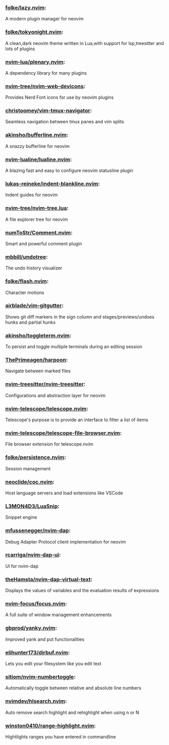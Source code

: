 ### [folke/lazy.nvim](https://github.com/folke/lazy.nvim):<br>
A modern plugin manager for neovim

### [folke/tokyonight.nvim](https://github.com/folke/tokyonight.nvim):<br>
A clean,dark neovim theme written in Lua,with support for lsp,treesitter and lots of plugins

### [nvim-lua/plenary.nvim](https://github.com/nvim-lua/plenary.nvim):<br>
A dependency library for many plugins

### [nvim-tree/nvim-web-devicons](https://github.com/nvim-tree/nvim-web-devicons):<br>
Provides Nerd Font icons for use by neovim plugins

### [christoomey/vim-tmux-navigator](https://github.com/christoomey/vim-tmux-navigator):<br>
Seamless navigation between tmux panes and vim splits

### [akinsho/bufferline.nvim](https://github.com/akinsho/bufferline.nvim):<br>
A snazzy bufferline for neovim

### [nvim-lualine/lualine.nvim](https://github.com/nvim-lualine/lualine.nvim):<br>
A blazing fast and easy to configure neovim statusline plugin

### [lukas-reineke/indent-blankline.nvim](https://github.com/lukas-reineke/indent-blankline.nvim):<br>
Indent guides for neovim

### [nvim-tree/nvim-tree.lua](https://github.com/nvim-tree/nvim-tree.lua):<br>
A file explorer tree for neovim

### [numToStr/Comment.nvim](https://github.com/numToStr/Comment.nvim):<br>
Smart and powerful comment plugin

### [mbbill/undotree](https://github.com/mbbill/undotree):<br>
The undo history visualizer

### [folke/flash.nvim](https://github.com/folke/flash.nvim):<br>
Character motions

### [airblade/vim-gitgutter](https://github.com/airblade/vim-gitgutter):<br>
Shows git diff markers in the sign column and stages/previews/undoes hunks and partial hunks

### [akinsho/toggleterm.nvim](https://github.com/akinsho/toggleterm.nvim):<br>
To persist and toggle multiple terminals during an editing session

### [ThePrimeagen/harpoon](https://github.com/ThePrimeagen/harpoon):<br>
Navigate between marked files

### [nvim-treesitter/nvim-treesitter](https://github.com/nvim-treesitter/nvim-treesitter):<br>
Configurations and abstraction layer for neovim

### [nvim-telescope/telescope.nvim](https://github.com/nvim-telescope/telescope.nvim):<br>
Telescope's purpose is to provide an interface to filter a list of items

### [nvim-telescope/telescope-file-browser.nvim](https://github.com/nvim-telescope/telescope-file-browser.nvim):<br>
File browser extension for telescope.nvim

### [folke/persistence.nvim](https://github.com/folke/persistence.nvim):<br>
Session management

### [neoclide/coc.nvim](https://github.com/neoclide/coc.nvim):<br>
Host language servers and load extensions like VSCode

### [L3MON4D3/LuaSnip](https://github.com/L3MON4D3/LuaSnip):<br>
Snippet engine

### [mfussenegger/nvim-dap](https://github.com/mfussenegger/nvim-dap):<br>
Debug Adapter Protocol client implementation for neovim

### [rcarriga/nvim-dap-ui](https://github.com/rcarriga/nvim-dap-ui):<br>
UI for nvim-dap

### [theHamsta/nvim-dap-virtual-text](https://github.com/theHamsta/nvim-dap-virtual-text):<br>
Displays the values of variables and the evaluation results of expressions

### [nvim-focus/focus.nvim](https://github.com/nvim-focus/focus.nvim):<br>
A full suite of window management enhancements

### [gbprod/yanky.nvim](https://github.com/gbprod/yanky.nvim):<br>
Improved yank and put functionalities

### [elihunter173/dirbuf.nvim](https://github.com/elihunter173/dirbuf.nvim):<br>
Lets you edit your filesystem like you edit text

### [sitiom/nvim-numbertoggle](https://github.com/sitiom/nvim-numbertoggle):<br>
Automatically toggle between relative and absolute line numbers

### [nvimdev/hlsearch.nvim](https://github.com/nvimdev/hlsearch.nvim):<br>
Auto remove search highlight and rehighlight when using n or N

### [winston0410/range-highlight.nvim](https://github.com/winston0410/range-highlight.nvim):<br>
Hightlights ranges you have entered in commandline
